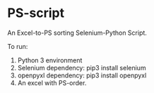 # PS-script
An Excel-to-PS sorting Selenium-Python Script.

To run:
1) Python 3 environment
2) Selenium dependency: pip3 install selenium
3) openpyxl dependency: pip3 install openpyxl
4) An excel with PS-order.
